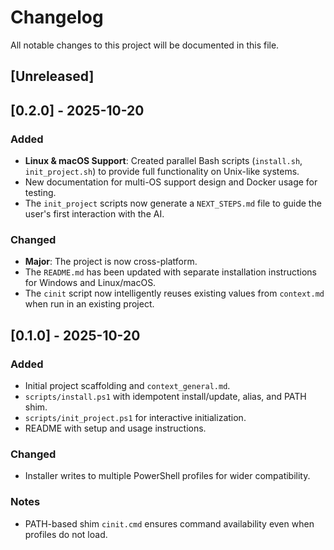 # Changelog

All notable changes to this project will be documented in this file.

## [Unreleased]

## [0.2.0] - 2025-10-20
### Added
- **Linux & macOS Support**: Created parallel Bash scripts (`install.sh`, `init_project.sh`) to provide full functionality on Unix-like systems.
- New documentation for multi-OS support design and Docker usage for testing.
- The `init_project` scripts now generate a `NEXT_STEPS.md` file to guide the user's first interaction with the AI.

### Changed
- **Major**: The project is now cross-platform.
- The `README.md` has been updated with separate installation instructions for Windows and Linux/macOS.
- The `cinit` script now intelligently reuses existing values from `context.md` when run in an existing project.


## [0.1.0] - 2025-10-20
### Added
- Initial project scaffolding and `context_general.md`.
- `scripts/install.ps1` with idempotent install/update, alias, and PATH shim.
- `scripts/init_project.ps1` for interactive initialization.
- README with setup and usage instructions.

### Changed
- Installer writes to multiple PowerShell profiles for wider compatibility.

### Notes
- PATH-based shim `cinit.cmd` ensures command availability even when profiles do not load.
